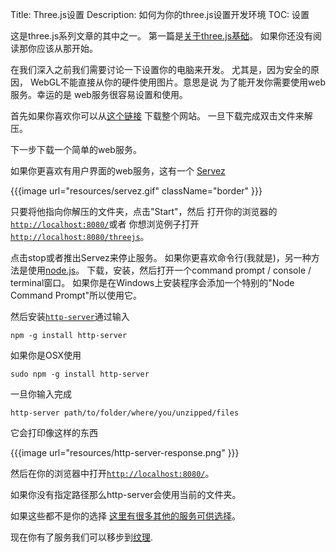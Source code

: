 Title: Three.js设置
Description: 如何为你的three.js设置开发环境
TOC: 设置

这是three.js系列文章的其中之一。
第一篇是[关于three.js基础](threejs-fundamentals.html)。
如果你还没有阅读那你应该从那开始。

在我们深入之前我们需要讨论一下设置你的电脑来开发。
尤其是，因为安全的原因，
WebGL不能直接从你的硬件使用图片。意思是说
为了能开发你需要使用web服务。幸运的是
web服务很容易设置和使用。

首先如果你喜欢你可以从[这个链接](https://github.com/gfxfundamentals/threejsfundamentals/archive/gh-pages.zip)
下载整个网站。
一旦下载完成双击文件来解压。

下一步下载一个简单的web服务。

如果你更喜欢有用户界面的web服务，这有一个
[Servez](https://greggman.github.io/servez)

{{{image url="resources/servez.gif" className="border" }}}

只要将他指向你解压的文件夹，点击"Start"，然后
打开你的浏览器的[`http://localhost:8080/`](http://localhost:8080/)或者
你想浏览例子打开[`http://localhost:8080/threejs`](http://localhost:8080/threejs)。

点击stop或者推出Servez来停止服务。
如果你更喜欢命令行(我就是)，另一种方法是使用[node.js](https://nodejs.org)。
下载，安装，然后打开一个command prompt / console / terminal窗口。 如果你是在Windows上安装程序会添加一个特别的"Node Command Prompt"所以使用它。

然后安装[`http-server`](https://github.com/indexzero/http-server)通过输入

    npm -g install http-server

如果你是OSX使用

    sudo npm -g install http-server

一旦你输入完成

    http-server path/to/folder/where/you/unzipped/files

它会打印像这样的东西

{{{image url="resources/http-server-response.png" }}}

然后在你的浏览器中打开[`http://localhost:8080/`](http://localhost:8080/)。

如果你没有指定路径那么http-server会使用当前的文件夹。

如果这些都不是你的选择
[这里有很多其他的服务可供选择](https://stackoverflow.com/questions/12905426/what-is-a-faster-alternative-to-pythons-http-server-or-simplehttpserver)。

现在你有了服务我们可以移步到[纹理](threejs-textures.html).
